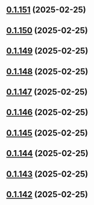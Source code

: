 ## [0.1.151](https://github.com/binary-braids/terraform-oracle/compare/v0.1.150...v0.1.151) (2025-02-25)



## [0.1.150](https://github.com/binary-braids/terraform-oracle/compare/v0.1.149...v0.1.150) (2025-02-25)



## [0.1.149](https://github.com/binary-braids/terraform-oracle/compare/v0.1.148...v0.1.149) (2025-02-25)



## [0.1.148](https://github.com/binary-braids/terraform-oracle/compare/v0.1.147...v0.1.148) (2025-02-25)



## [0.1.147](https://github.com/binary-braids/terraform-oracle/compare/v0.1.146...v0.1.147) (2025-02-25)



## [0.1.146](https://github.com/binary-braids/terraform-oracle/compare/v0.1.145...v0.1.146) (2025-02-25)



## [0.1.145](https://github.com/binary-braids/terraform-oracle/compare/v0.1.144...v0.1.145) (2025-02-25)



## [0.1.144](https://github.com/binary-braids/terraform-oracle/compare/v0.1.143...v0.1.144) (2025-02-25)



## [0.1.143](https://github.com/binary-braids/terraform-oracle/compare/v0.1.142...v0.1.143) (2025-02-25)



## [0.1.142](https://github.com/binary-braids/terraform-oracle/compare/v0.1.141...v0.1.142) (2025-02-25)



